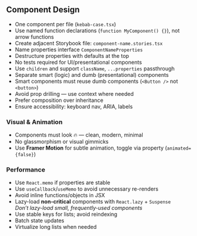 ## Component Design

- One component per file (`kebab-case.tsx`)
- Use named function declarations (`function MyComponent() {}`), not arrow functions
- Create adjacent Storybook file: `component-name.stories.tsx`
- Name properties interface `ComponentNameProperties`
- Destructure properties with defaults at the top
- No tests required for UI/presentational components
- Use `children` and support `className`, `...properties` passthrough
- Separate smart (logic) and dumb (presentational) components
- Smart components must reuse dumb components (`<Button />` not `<button>`)
- Avoid prop drilling — use context where needed
- Prefer composition over inheritance
- Ensure accessibility: keyboard nav, ARIA, labels

### Visual & Animation

- Components must look 🔥 — clean, modern, minimal
- No glassmorphism or visual gimmicks
- Use **Framer Motion** for subtle animation, toggle via property (`animated={false}`)

### Performance

- Use `React.memo` if properties are stable
- Use `useCallback`/`useMemo` to avoid unnecessary re-renders
- Avoid inline functions/objects in JSX
- Lazy-load **non-critical** components with `React.lazy` + `Suspense`  
  _Don’t lazy-load small, frequently-used components_
- Use stable keys for lists; avoid reindexing
- Batch state updates
- Virtualize long lists when needed

